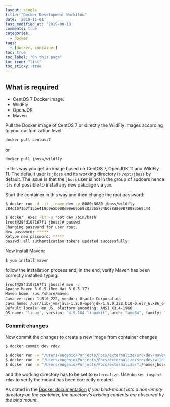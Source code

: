 ```yaml
---
layout: single
title: "Docker Development Workflow"
date: '2018-11-01'
last_modified_at: '2019-08-18'
comments: true
categories:
  - docker
tags:
  - [docker, container]
toc: true
toc_label: "On this page"
toc_icon: "list"
toc_sticky: true
---
```


## What is required

- CentOS 7 Docker image.
- WildFly
- OpenJDK
- Maven

Pull the Docker image of CentOS 7 or directly the WildFly images according to your customization level.

```bash
docker pull centos:7
```

or

```bash
docker pull jboss/wildfly
```

in this way you get an image based on CentOS 7, OpenJDK 11 and WildFly 11.
The default user is `jboss` and its working directory is `/opt/jboss` by default. The issue is that the `jboss` user is not in the group of sudoers hence it is not possible to install any new pakcage via `yum`.

Start the container in this way and then change the root password:

```bash
$ docker run -d -it --name dev -p 8080:8080 jboss/wildfly
284d107167f15be419d9e5b000e90e69bb9c033b5774b078d809878083569c44

$ docker  exec -it -u root dev /bin/bash
[root@284d107167f1 jboss]# passwd
Changing password for user root.
New password: *****
Retype new password: *****
passwd: all authentication tokens updated successfully.
```

Now install Maven:

```bash
$ yum install maven
```

follow the installation process and, in the end, verify Maven has been correctly installed typing:

```bash
[root@284d107167f1 jboss]# mvn -v
Apache Maven 3.0.5 (Red Hat 3.0.5-17)
Maven home: /usr/share/maven
Java version: 1.8.0_222, vendor: Oracle Corporation
Java home: /usr/lib/jvm/java-1.8.0-openjdk-1.8.0.222.b10-0.el7_6.x86_64/jre
Default locale: en_US, platform encoding: ANSI_X3.4-1968
OS name: "linux", version: "4.9.184-linuxkit", arch: "amd64", family: "unix"
```

### Commit changes

Now commit the changes to create a new image from container changes

```bash
$ docker commit dev rdev
```

```bash
$ docker run -v "/Users/eugenio/Porjects/Pocs/externalize/src/dev/maven":/usr/share/maven
$ docker run -v "/Users/eugenio/Porjects/Pocs/externalize/src/dev/wildfly":/opt/jboss/wildfly
$ docker run -v "/Users/eugenio/Porjects/Pocs/externalize/":/home/jboss/externalize
```

and the working directory has to be set to `externalize`. Use `docker inspect rdev` to verify the mount has been correctly created.

As stated in the [Docker documentation](https://docs.docker.com/storage/bind-mounts/) _If you bind-mount into a non-empty directory on the container, the directory’s existing contents are obscured by the bind mount._